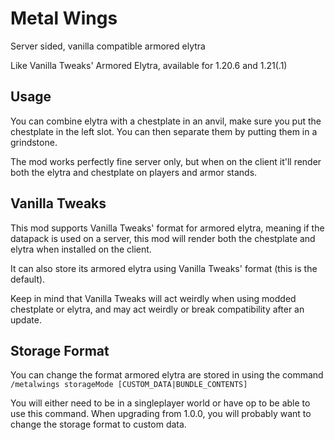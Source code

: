 # Metal Wings
Server sided, vanilla compatible armored elytra

Like Vanilla Tweaks' Armored Elytra, available for 1.20.6 and 1.21(.1)

## Usage
You can combine elytra with a chestplate in an anvil, make sure you put the chestplate in the left slot. You can 
then separate them by putting them in a grindstone.

The mod works perfectly fine server only, but when on the client it'll render both the elytra and chestplate on 
players and armor stands.

## Vanilla Tweaks
This mod supports Vanilla Tweaks' format for armored elytra, meaning if the datapack is used on a server, this
mod will render both the chestplate and elytra when installed on the client.

It can also store its armored elytra using Vanilla Tweaks' format (this is the default).

Keep in mind that Vanilla Tweaks will act weirdly when using modded chestplate or elytra, and may act weirdly
or break compatibility after an update.

## Storage Format
You can change the format armored elytra are stored in using the command
`/metalwings storageMode [CUSTOM_DATA|BUNDLE_CONTENTS]`

You will either need to be in a singleplayer world or have op to be able to use this command.
When upgrading from 1.0.0, you will probably want to change the storage format to custom data.

